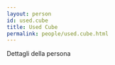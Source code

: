 ```yaml
---
layout: person
id: used.cube
title: Used Cube
permalink: people/used.cube.html
---
```


Dettagli della persona